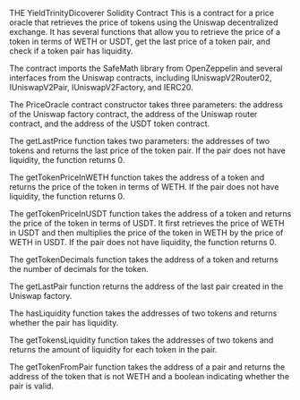 
THE YieldTrinityDicoverer Solidity Contract
This is a contract for a price oracle that retrieves the price of tokens using the Uniswap decentralized exchange. It has several functions that allow you to retrieve the price of a token in terms of WETH or USDT, get the last price of a token pair, and check if a token pair has liquidity.

The contract imports the SafeMath library from OpenZeppelin and several interfaces from the Uniswap contracts, including IUniswapV2Router02, IUniswapV2Pair, IUniswapV2Factory, and IERC20.

The PriceOracle contract constructor takes three parameters: the address of the Uniswap factory contract, the address of the Uniswap router contract, and the address of the USDT token contract.

The getLastPrice function takes two parameters: the addresses of two tokens and returns the last price of the token pair. If the pair does not have liquidity, the function returns 0.

The getTokenPriceInWETH function takes the address of a token and returns the price of the token in terms of WETH. If the pair does not have liquidity, the function returns 0.

The getTokenPriceInUSDT function takes the address of a token and returns the price of the token in terms of USDT. It first retrieves the price of WETH in USDT and then multiplies the price of the token in WETH by the price of WETH in USDT. If the pair does not have liquidity, the function returns 0.

The getTokenDecimals function takes the address of a token and returns the number of decimals for the token.

The getLastPair function returns the address of the last pair created in the Uniswap factory.

The hasLiquidity function takes the addresses of two tokens and returns whether the pair has liquidity.

The getTokensLiquidity function takes the addresses of two tokens and returns the amount of liquidity for each token in the pair.

The getTokenFromPair function takes the address of a pair and returns the address of the token that is not WETH and a boolean indicating whether the pair is valid.